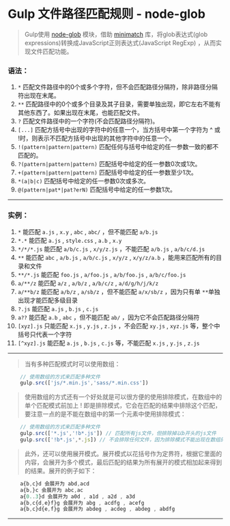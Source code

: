 # Gulp 文件路径匹配规则 - node-glob   

> Gulp使用 [node-glob](https://github.com/isaacs/node-glob) 模块，借助 [minimatch](https://github.com/isaacs/minimatch) 库，将glob表达式(glob expressions)转换成JavaScript正则表达式(JavaScript RegExp) ，从而实现文件匹配功能。   

### 语法：    

1. ` * ` 匹配文件路径中的0个或多个字符，但不会匹配路径分隔符，除非路径分隔符出现在末尾。   
2. ` ** ` 匹配路径中的0个或多个目录及其子目录，需要单独出现，即它左右不能有其他东西了。如果出现在末尾，也能匹配文件。   
3. ` ? ` 匹配文件路径中的一个字符(不会匹配路径分隔符)。   
4. `[...]` 匹配方括号中出现的字符中的任意一个，当方括号中第一个字符为 ^ 或 !时，则表示不匹配方括号中出现的其他字符中的任意一个。   
5. ` !(pattern|pattern|pattern) ` 匹配任何与括号中给定的任一参数一致的都不匹配的。   
6. ` ?(pattern|pattern|pattern) ` 匹配括号中给定的任一参数0次或1次。   
7. ` +(pattern|pattern|pattern) ` 匹配括号中给定的任一参数至少1次。   
8. ` *(a|b|c) ` 匹配括号中给定的任一参数0次或多次。   
9. ` @(pattern|pat*|pat?erN) ` 匹配括号中给定的任一参数1次。   


----

### 实例：

1. ` * ` 能匹配 `a.js` , `x.y` , `abc` , `abc/` ，但不能匹配 `a/b.js`   
2. ` *.* ` 能匹配 `a.js` , `style.css` , `a.b` , `x.y`    
3. ` */*/*.js ` 能匹配 `a/b/c.js` , `x/y/z.js` ，不能匹配 `a/b.js` , `a/b/c/d.js`    
4. ` ** ` 能匹配 `abc` , `a/b.js` , `a/b/c.js` , `x/y/z` , `x/y/z/a.b` ，能用来匹配所有的目录和文件
5. ` **/*.js ` 能匹配 `foo.js` , `a/foo.js` , `a/b/foo.js` , `a/b/c/foo.js`    
6. ` a/**/z ` 能匹配 `a/z` , `a/b/z` , `a/b/c/z` , `a/d/g/h/j/k/z`    
7. ` a/**b/z ` 能匹配 `a/b/z` , `a/sb/z` ，但不能匹配 `a/x/sb/z` ，因为只有单 `**`单独出现才能匹配多级目录   
8. ` ?.js ` 能匹配 `a.js` , `b.js` , `c.js`    
9. ` a?? ` 能匹配 `a.b` , `abc` ，但不能匹配 `ab/` ，因为它不会匹配路径分隔符   
10. ` [xyz].js ` 只能匹配 `x.js` , `y.js` , `z.js` ，不会匹配 `xy.js` , `xyz.js` 等，整个中括号只代表一个字符   
11. ` [^xyz].js ` 能匹配 `a.js` , `b.js` , `c.js` 等，不能匹配 `x.js` , `y.js` , `z.js`   

---

> 当有多种匹配模式时可以使用数组：   

```js
    // 使用数组的方式来匹配多种文件
    gulp.src(['js/*.min.js','sass/*.min.css'])
```

> 使用数组的方式还有一个好处就是可以很方便的使用排除模式，在数组中的单个匹配模式前加上 ! 即是排除模式，它会在匹配的结果中排除这个匹配，要注意一点的是不能在数组中的第一个元素中使用排除模式：  

```js
    // 使用数组的方式来匹配多种文件
    gulp.src(['*.js','!b*.js']) // 匹配所有js文件，但排除掉以b开头的js文件
    gulp.src(['!b*.js',*.js]) // 不会排除任何文件，因为排除模式不能出现在数组的第一个元素中
```

> 此外，还可以使用展开模式。展开模式以花括号作为定界符，根据它里面的内容，会展开为多个模式，最后匹配的结果为所有展开的模式相加起来得到的结果。展开的例子如下：   

``` js
    a{b,c}d 会展开为 abd,acd 
    a{b,}c 会展开为 abc,ac 
    a{0..3}d 会展开为 a0d , a1d , a2d , a3d 
    a{b,c{d,e}f}g 会展开为 abg , acdfg , acefg 
    a{b,c}d{e,f}g 会展开为 abdeg , acdeg , abdeg , abdfg
```

--- 